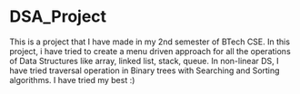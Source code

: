 # DSA_Project
This is a project that I have made in my 2nd semester of BTech CSE. In this project, i have tried to create a menu driven approach for all the operations of Data Structures like array, linked list, stack, queue. In non-linear DS, I have tried traversal operation in Binary trees with Searching and Sorting algorithms.  I have tried my best :)
